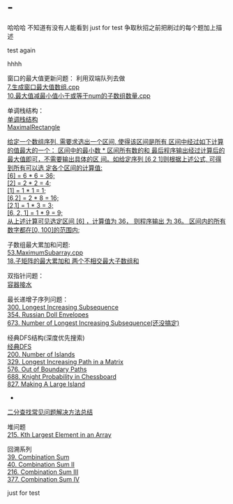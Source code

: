 # -
哈哈哈 不知道有没有人能看到 just for test
争取秋招之前把刷过的每个题加上描述 

test again

hhhh
 
窗口的最大值更新问题： 利用双端队列去做  
[7.生成窗口最大值数组.cpp](https://github.com/JuniorPan/2018_interview/blob/master/%E7%A8%8B%E5%BA%8F%E5%91%98%E4%BB%A3%E7%A0%81%E9%9D%A2%E8%AF%95%E6%8C%87%E5%8D%97/%E7%AC%AC%201%20%E7%AB%A0%20%E6%A0%88%E5%92%8C%E9%98%9F%E5%88%97/7.%E7%94%9F%E6%88%90%E7%AA%97%E5%8F%A3%E6%9C%80%E5%A4%A7%E5%80%BC%E6%95%B0%E7%BB%84.cpp)  
[10.最大值减最小值小于或等于num的子数组数量.cpp](https://github.com/JuniorPan/2018_interview/blob/master/%E7%A8%8B%E5%BA%8F%E5%91%98%E4%BB%A3%E7%A0%81%E9%9D%A2%E8%AF%95%E6%8C%87%E5%8D%97/%E7%AC%AC%201%20%E7%AB%A0%20%E6%A0%88%E5%92%8C%E9%98%9F%E5%88%97/10.%E6%9C%80%E5%A4%A7%E5%80%BC%E5%87%8F%E6%9C%80%E5%B0%8F%E5%80%BC%E5%B0%8F%E4%BA%8E%E6%88%96%E7%AD%89%E4%BA%8Enum%E7%9A%84%E5%AD%90%E6%95%B0%E7%BB%84%E6%95%B0%E9%87%8F.cpp)
 
 
 
 单调栈结构：  
 [单调栈结构](https://github.com/JuniorPan/2018_interview/blob/master/%E7%BB%8F%E5%85%B8%E7%BB%93%E6%9E%84%E4%B8%8E%E7%AE%97%E6%B3%95%E6%80%BB%E7%BB%93/%E5%8D%95%E8%B0%83%E6%A0%88.cpp)  
 [MaximalRectangle](https://github.com/JuniorPan/2018_interview/blob/master/leetcode/85.MaximalRectangle.cpp)
 
 [给定一个数组序列, 需要求选出一个区间, 使得该区间是所有 区间中经过如下计算的值最大的一个： 区间中的最小数 * 区间所有数的和 最后程序输出经过计算后的最大值即可，不需要输出具体的区 间。如给定序列 [6 2 1]则根据上述公式, 可得到所有可以选 定各个区间的计算值:  
[6] = 6 * 6 = 36;  
[2] = 2 * 2 = 4;  
[1] = 1 * 1 = 1;   
[6,2] = 2 * 8 = 16;  
[2,1] = 1 * 3 = 3;    
[6, 2, 1] = 1 * 9 = 9;  
从上述计算可见选定区间 [6] ，计算值为 36， 则程序输出 为 36。 区间内的所有数字都在[0, 100]的范围内;](http://www.cnblogs.com/pk28/p/7417558.html)

 子数组最大累加和问题:  
 [53.MaximumSubarray.cpp](https://github.com/JuniorPan/2018_interview/blob/master/leetcode/53.MaximumSubarray.cpp)  
 [18.子矩阵的最大累加和 两个不相交最大子数组和](https://github.com/JuniorPan/2018_interview/blob/master/%E7%A8%8B%E5%BA%8F%E5%91%98%E4%BB%A3%E7%A0%81%E9%9D%A2%E8%AF%95%E6%8C%87%E5%8D%97/%E7%AC%AC%208%20%E7%AB%A0%20%E6%95%B0%E7%BB%84%E5%92%8C%E7%9F%A9%E9%98%B5%E9%97%AE%E9%A2%98/18.%E5%AD%90%E7%9F%A9%E9%98%B5%E7%9A%84%E6%9C%80%E5%A4%A7%E7%B4%AF%E5%8A%A0%E5%92%8C.cpp)
 
 双指针问题：  
 [容器接水](https://github.com/JuniorPan/2018_interview/blob/master/leetcode/42.TrappingRainWater.cpp)
 
 最长递增子序列问题：  
 [300. Longest Increasing Subsequence](https://leetcode.com/problems/longest-increasing-subsequence/description/)  
 [354. Russian Doll Envelopes](https://leetcode.com/problems/russian-doll-envelopes/description/)  
 [673. Number of Longest Increasing Subsequence(还没搞定)](https://leetcode.com/problems/number-of-longest-increasing-subsequence/description/)


经典DFS结构(深度优先搜索)  
[经典DFS](https://github.com/JuniorPan/2018_interview/blob/master/Graph_Adj/%E7%BB%8F%E5%85%B8DFS.cpp)  
[200. Number of Islands](https://leetcode.com/submissions/detail/103885458/)  
[329. Longest Increasing Path in a Matrix](https://leetcode.com/problems/longest-increasing-path-in-a-matrix/submissions/1)  
[576. Out of Boundary Paths](https://leetcode.com/submissions/detail/154021975/)   
[688. Knight Probability in Chessboard](https://leetcode.com/submissions/detail/154023237/)    
[827. Making A Large Island](https://leetcode.com/submissions/detail/153847279/)

-
[二分查找常见问题解决方法总结](https://github.com/JuniorPan/2018_interview/blob/master/%E7%BB%8F%E5%85%B8%E7%BB%93%E6%9E%84%E4%B8%8E%E7%AE%97%E6%B3%95%E6%80%BB%E7%BB%93/%E4%BA%8C%E5%88%86%E6%9F%A5%E6%89%BE%E5%B8%B8%E8%A7%81%E9%97%AE%E9%A2%98%E8%A7%A3%E5%86%B3%E6%96%B9%E6%B3%95%E6%80%BB%E7%BB%93.cpp)

堆问题  
[215. Kth Largest Element in an Array](https://leetcode.com/submissions/detail/153760529/)

回溯系列  
[39. Combination Sum](https://leetcode.com/problems/combination-sum/description/)  
[40. Combination Sum II](https://leetcode.com/problems/combination-sum-ii/description/)  
[216. Combination Sum III](https://leetcode.com/problems/combination-sum-iii/)  
[377. Combination Sum IV](https://leetcode.com/problems/combination-sum-iv/description/)

just for test 
